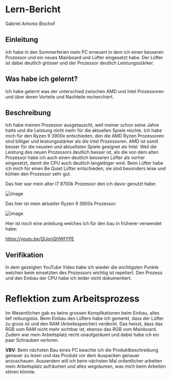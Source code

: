 
# Lern-Bericht
Gabriel Antonio Bischof

## Einleitung
Ich habe in den Sommerferien mein PC erneuert in dem ich einen besseren Prozessor und ein neues Mainboard und Lüfter eingesetzt habe. Der Lüfter ist dabei deutlich grösser und der Prozessor deutlich Leistungsstärker.

## Was habe ich gelernt?

Ich habe gelernt was der unterschied zwischen AMD und Intel Prozessoren und über deren Vorteile und Nachteile recherchiert.

## Beschreibung
Ich habe meinen Prozessor ausgetauscht, weil meiner schon seine Jahre hatte und die Leistung nicht mehr für die aktuellen Spiele reichte. Ich habe mich für den Ryzen 9 3900x entschieden, den die AMD Ryzen Prozessoren sind billiger und leistungsstärker als die Intel Prozessoren. AMD ist somit besser für die neusten und aktuellsten Spiele geeignet als Intel. Weil die Leistung des neuen Prozessors deutlich besser ist, als die von dem alten Prozessor habe ich auch einen deutlich besseren Lüfter als vorher eingesetzt, damit die CPU auch deutlich langlebiger wird. Beim Lüfter habe ich mich für einen Be Quiet Lüfter entschieden, sie sind besonders leise und kühlen den Prozessor sehr gut.

Das hier war mein alter I7 8700k Prozessor den ich davor genutzt habe:

![image](https://user-images.githubusercontent.com/111046337/185330668-e83c8aef-a400-4ad7-a402-0c1d60635d5b.png)


Das hier ist mein aktueller Ryzen 9 3900x Prozessor:




![image](https://user-images.githubusercontent.com/111046337/185325341-86470ed8-0487-4f25-90f1-8197d3eb3c63.png)

Hier ist noch eine anleitung welches ich für den bau in früherer verwendet habe:

https://youtu.be/QUpnQHWfYPE


## Verifikation

In dem gezeigten YouTube Video habe ich wieder die wichtigsten Punkte welchen beim einsetzten des Prozessors wichtig ist repetiert.
Den Prozess und den Einbau der CPU habe ich leider nicht dokumentiert.

# Reflektion zum Arbeitsprozess

Im Wesentlichen gab es keine grossen Komplikationen beim Einbau, alles lief reibungslos.
Beim Einbau des Lüfters habe ich gemerkt, dass der Lüfter zu gross ist und den RAM (Arbeitsspeicher) verdeckt.
Das heisst, dass das RGB vom RAM nicht mehr sichtbar ist, ebenso das RGB vom Mainboard.
Zudem war mein Arbeitsplatz recht unaufgeräumt und dabei habe ich ein paar Schrauben verloren.

**VBV**: Beim nächsten Bau eines PC beachte ich die Produktbeschreibung genauer zu lesen und das Produkt vor dem Auspacken genauer anzuschauen. 
Ausserdem will ich beim nächsten Mal ordentlicher arbeiten mein Arbeitsplatz aufräumen und alles wegräumen, was mich beim Arbeiten stören könnte.
